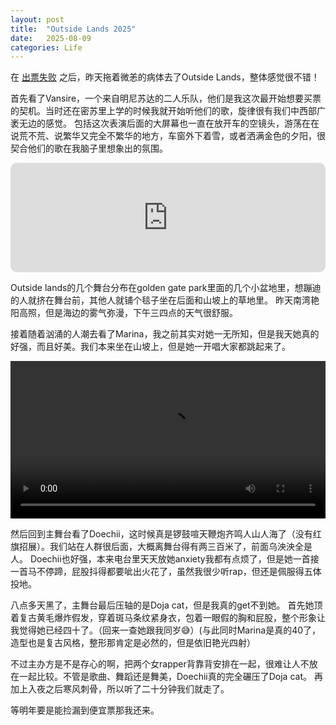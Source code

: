 ```yaml
---
layout: post
title:  "Outside Lands 2025"
date:   2025-08-09
categories: Life
---
```


在
<a href="https://zseun.github.io/life/2025/08/07/journal_26.html" target="_blank" rel="noopener noreferrer">出票失败</a>
之后，昨天拖着微恙的病体去了Outside Lands，整体感觉很不错！

首先看了Vansire，一个来自明尼苏达的二人乐队，他们是我这次最开始想要买票的契机。当时还在密苏里上学的时候我就开始听他们的歌，旋律很有我们中西部广袤无边的感觉。
包括这次表演后面的大屏幕也一直在放开车的空镜头，游荡在在说荒不荒、说繁华又完全不繁华的地方，车窗外下着雪，或者洒满金色的夕阳，很契合他们的歌在我脑子里想象出的氛围。

<iframe allow="autoplay *; encrypted-media *; fullscreen *; clipboard-write" frameborder="0" height="175" style="width:100%;max-width:660px;overflow:hidden;border-radius:10px;" sandbox="allow-forms allow-popups allow-same-origin allow-scripts allow-storage-access-by-user-activation allow-top-navigation-by-user-activation" src="https://embed.music.apple.com/us/song/metamodernity/1624143007"></iframe>

Outside lands的几个舞台分布在golden gate park里面的几个小盆地里，想蹦迪的人就挤在舞台前，其他人就铺个毯子坐在后面和山坡上的草地里。
昨天南湾艳阳高照，但是海边的雾气弥漫，下午三四点的天气很舒服。

接着随着汹涌的人潮去看了Marina，我之前其实对她一无所知，但是我天她真的好强，而且好美。我们本来坐在山坡上，但是她一开唱大家都跳起来了。

<video width="100%" controls>
  <source src="/image/IMG_0654.mp4" type="video/mp4">
  Your browser does not support the video tag.
</video>

然后回到主舞台看了Doechii，这时候真是锣鼓喧天鞭炮齐鸣人山人海了（没有红旗招展）。我们站在人群很后面，大概离舞台得有两三百米了，前面乌泱泱全是人。
Doechii也好强，本来电台里天天放她anxiety我都有点烦了，但是她一首接一首马不停蹄，屁股抖得都要呲出火花了，虽然我很少听rap，但还是佩服得五体投地。

八点多天黑了，主舞台最后压轴的是Doja cat，但是我真的get不到她。
首先她顶着复古黄毛爆炸假发，穿着斑马条纹紧身衣，包着一眼假的胸和屁股，整个形象让我觉得她已经四十了。（回来一查她跟我同岁😅）(与此同时Marina是真的40了，造型也是复古风格，整形那肯定是必然的，但是依旧艳光四射）

不过主办方是不是存心的啊，把两个女rapper背靠背安排在一起，很难让人不放在一起比较。不管是歌曲、舞蹈还是舞美，Doechii真的完全碾压了Doja cat。
再加上入夜之后寒风刺骨，所以听了二十分钟我们就走了。

等明年要是能捡漏到便宜票那我还来。
